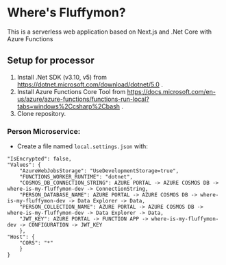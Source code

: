 # Where's Fluffymon?
This is a serverless web application based on Next.js and .Net Core with Azure Functions
## Setup for processor
1) Install .Net SDK (v3.10, v5) from https://dotnet.microsoft.com/download/dotnet/5.0 .
2) Install Azure Functions Core Tool from https://docs.microsoft.com/en-us/azure/azure-functions/functions-run-local?tabs=windows%2Ccsharp%2Cbash .
3) Clone repository.

### Person Microservice:
- Create a file named `local.settings.json` with:

```{
"IsEncrypted": false,
"Values": {
    "AzureWebJobsStorage": "UseDevelopmentStorage=true",
    "FUNCTIONS_WORKER_RUNTIME": "dotnet",
    "COSMOS_DB_CONNECTION_STRING": AZURE PORTAL -> AZURE COSMOS DB -> where-is-my-fluffymon-dev -> ConnectionString,
    "PERSON_DATABASE_NAME": AZURE PORTAL -> AZURE COSMOS DB -> where-is-my-fluffymon-dev -> Data Explorer -> Data,
    "PERSON_COLLECTION_NAME": AZURE PORTAL -> AZURE COSMOS DB -> where-is-my-fluffymon-dev -> Data Explorer -> Data,
    "JWT_KEY": AZURE PORTAL -> FUNCTION APP -> where-is-my-fluffymon-dev -> CONFIGURATION -> JWT_KEY
    },
"Host": {
    "CORS": "*"
    }
}
```

